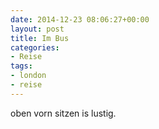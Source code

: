 ```yaml
---
date: 2014-12-23 08:06:27+00:00
layout: post
title: Im Bus
categories:
- Reise
tags:
- london
- reise
---
```


oben vorn sitzen is lustig.


